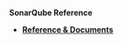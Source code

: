 <strong>SonarQube Reference<strong>

<ul>
<li><a href="/articles/COE/SonarQube/05_Reference_and_Document/01_Reference.md">Reference & Documents</a></li>
</ul>

